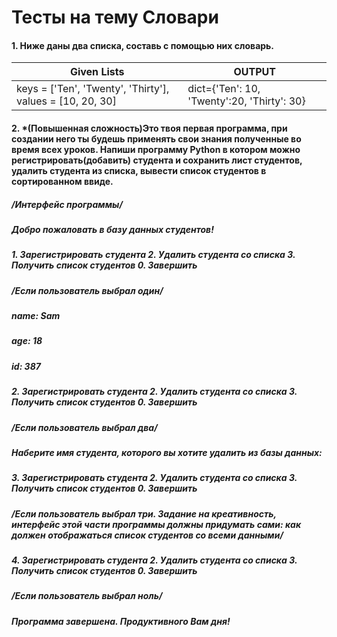 # Тесты на тему Словари

#### 1. Ниже даны два списка, составь с помощью них  словарь.


| Given Lists | OUTPUT |
|   ---   |   ---  |
| keys = ['Ten', 'Twenty', 'Thirty'], values = [10, 20, 30] | dict={'Ten': 10, 'Twenty':20, 'Thirty': 30}  |



#### 2. *(Повышенная сложность)Это твоя первая программа, при создании него ты будешь применять свои знания полученные во время всех уроков. Напиши программу Python в котором можно регистрировать(добавить) студента и сохранить лист студентов, удалить студента из списка, вывести список студентов в сортированном ввиде.
##### /Интерфейс программы/
#####
##### Добро пожаловать в базу данных студентов!
##### 1. Зарегистрировать студента 2. Удалить студента со списка 3. Получить список студентов 0. Завершить
##### /Если пользователь выбрал один/
##### name: Sam
##### age: 18
##### id: 387
#####
##### 2. Зарегистрировать студента 2. Удалить студента со списка 3. Получить список студентов 0. Завершить
##### /Если пользователь выбрал два/
##### Наберите имя студента, которого вы хотите удалить из базы данных:
##### 
##### 3. Зарегистрировать студента 2. Удалить студента со списка 3. Получить список студентов 0. Завершить
##### /Если пользователь выбрал три. Задание на креативность, интерфейс этой части программы должны придумать сами: как должен отображаться список студентов со всеми данными/
##### 
##### 4. Зарегистрировать студента 2. Удалить студента со списка 3. Получить список студентов 0. Завершить
##### /Если пользователь выбрал ноль/
##### Программа завершена. Продуктивного Вам дня!
